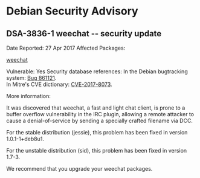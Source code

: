 
Debian Security Advisory
========================


DSA-3836-1 weechat -- security update
-------------------------------------



Date Reported:
27 Apr 2017
Affected Packages:

[weechat](https://packages.debian.org/src:weechat)

Vulnerable:
Yes
Security database references:
In the Debian bugtracking system: [Bug 861121](https://bugs.debian.org/cgi-bin/bugreport.cgi?bug=861121).  
In Mitre's CVE dictionary: [CVE-2017-8073](https://security-tracker.debian.org/tracker/CVE-2017-8073).  

More information:

It was discovered that weechat, a fast and light chat client, is prone
to a buffer overflow vulnerability in the IRC plugin, allowing a remote
attacker to cause a denial-of-service by sending a specially crafted
filename via DCC.


For the stable distribution (jessie), this problem has been fixed in
version 1.0.1-1+deb8u1.


For the unstable distribution (sid), this problem has been fixed in
version 1.7-3.


We recommend that you upgrade your weechat packages.





